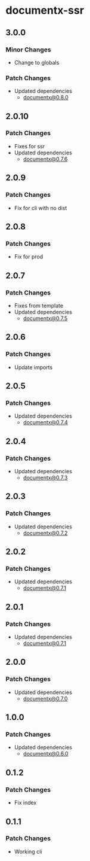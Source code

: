 # documentx-ssr

## 3.0.0

### Minor Changes

-   Change to globals

### Patch Changes

-   Updated dependencies
    -   documentx@0.8.0

## 2.0.10

### Patch Changes

-   Fixes for ssr
-   Updated dependencies
    -   documentx@0.7.6

## 2.0.9

### Patch Changes

-   Fix for cli with no dist

## 2.0.8

### Patch Changes

-   Fix for prod

## 2.0.7

### Patch Changes

-   Fixes from template
-   Updated dependencies
    -   documentx@0.7.5

## 2.0.6

### Patch Changes

-   Update imports

## 2.0.5

### Patch Changes

-   Updated dependencies
    -   documentx@0.7.4

## 2.0.4

### Patch Changes

-   Updated dependencies
    -   documentx@0.7.3

## 2.0.3

### Patch Changes

-   Updated dependencies
    -   documentx@0.7.2

## 2.0.2

### Patch Changes

-   Updated dependencies
    -   documentx@0.7.1

## 2.0.1

### Patch Changes

-   Updated dependencies
    -   documentx@0.7.1

## 2.0.0

### Patch Changes

-   Updated dependencies
    -   documentx@0.7.0

## 1.0.0

### Patch Changes

-   Updated dependencies
    -   documentx@0.6.0

## 0.1.2

### Patch Changes

-   Fix index

## 0.1.1

### Patch Changes

-   Working cli
